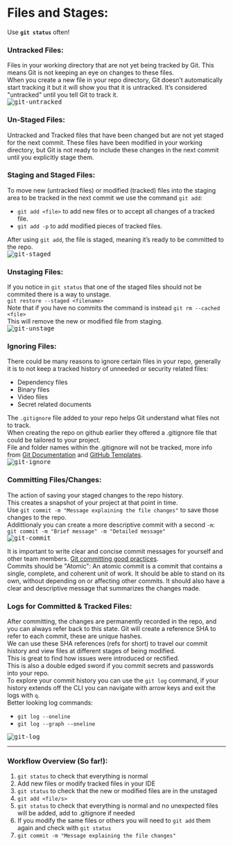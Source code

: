 
# Files and Stages:

Use **`git status`** often!

### Untracked Files:
Files in your working directory that are not yet being tracked by Git. This means Git is not keeping an eye on changes to these files.  
When you create a new file in your repo directory, Git doesn’t automatically start tracking it but it will show you that it is untracked. It’s considered "untracked" until you tell Git to track it.  
<kbd>![git-untracked](../images/git-untracked.png)</kbd>

### Un-Staged Files:
Untracked and Tracked files that have been changed but are not yet staged for the next commit. These files have been modified in your working directory, but Git is not ready to include these changes in the next commit until you explicitly stage them.

### Staging and Staged Files:
To move new (untracked files) or modified (tracked) files into the staging area to be tracked in the next commit we use the command `git add`:
- `git add <file>` to add new files or to accept all changes of a tracked file.
- `git add -p` to add modified pieces of tracked files.

After using `git add`, the file is staged, meaning it’s ready to be committed to the repo.  
<kbd>![git-staged](../images/git-staged.png)</kbd>

### Unstaging Files:
If you notice in `git status` that one of the staged files should not be commited there is a way to unstage.  
`git restore --staged <filename>`  
Note that if you have no commits the command is instead `git rm --cached <file>`  
This will remove the new or modified file from staging.  
<kbd>![git-unstage](../images/git-unstage.png)</kbd>

### Ignoring Files:
There could be many reasons to ignore certain files in your repo, generally it is to not keep a tracked history of unneeded or security related files:
- Dependency files
- Binary files
- Video files
- Secret related documents

The `.gitignore` file added to your repo helps Git understand what files not to track.  
When creating the repo on github earlier they offered a .gitignore file that could be tailored to your project.  
File and folder names within the .gitignore will not be tracked, more info from [Git Documentation](https://git-scm.com/docs/gitignore) and [GitHub Templates](https://github.com/github/gitignore).  
<kbd>![git-ignore](../images/git-ignore.png)</kbd>

### Committing Files/Changes:
The action of saving your staged changes to the repo history.  
This creates a snapshot of your project at that point in time.  
Use `git commit -m "Message explaining the file changes"` to save those changes to the repo.  
Addittionaly you can create a more descriptive commit with a second `-m`: `git commit -m "Brief message" -m "Detailed message"`  
<kbd>![git-commit](../images/git-commit.png)</kbd>  

It is important to write clear and concise commit messages for yourself and other team members. [Git committing good practices](https://www.freecodecamp.org/news/how-to-write-better-git-commit-messages/).  
Commits should be "Atomic": An atomic commit is a commit that contains a single, complete, and coherent unit of work. It should be able to stand on its own, without depending on or affecting other commits. It should also have a clear and descriptive message that summarizes the changes made.

### Logs for Committed & Tracked Files:
After committing, the changes are permanently recorded in the repo, and you can always refer back to this state.
Git will create a reference SHA to refer to each commit, these are unique hashes.  
We can use these SHA references (refs for short) to travel our commit history and view files at different stages of being modified.  
This is great to find how issues were introduced or rectified.  
This is also a double edged sword if you commit secrets and passwords into your repo.  
To explore your commit history you can use the `git log` command, if your history extends off the CLI you can navigate with arrow keys and exit the logs with `q`.  
Better looking log commands:
- `git log --oneline`
- `git log --graph --oneline`  

<kbd>![git-log](../images/git-log.png)</kbd>

---

### Workflow Overview (So far!):
1. `git status` to check that everything is normal
2. Add new files or modify tracked files in your IDE
3. `git status` to check that the new or modified files are in the unstaged
4. `git add <file/s>`
5. `git status` to check that everything is normal and no unexpected files will be added, add to .gitignore if needed
6. If you modify the same files or others you will need to `git add` them again and check with `git status`
7. `git commit -m "Message explaining the file changes"`
